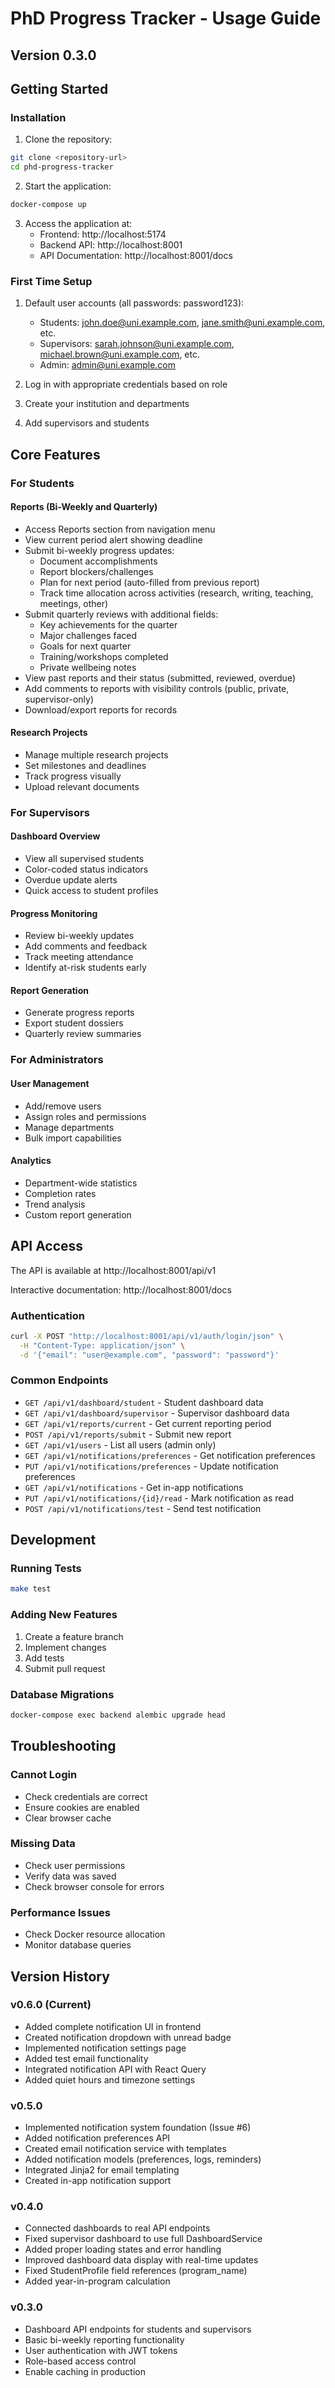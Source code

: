 # PhD Progress Tracker - Usage Guide

## Version 0.3.0

## Getting Started

### Installation

1. Clone the repository:
```bash
git clone <repository-url>
cd phd-progress-tracker
```

2. Start the application:
```bash
docker-compose up
```

3. Access the application at:
   - Frontend: http://localhost:5174
   - Backend API: http://localhost:8001
   - API Documentation: http://localhost:8001/docs

### First Time Setup

1. Default user accounts (all passwords: password123):
   - Students: john.doe@uni.example.com, jane.smith@uni.example.com, etc.
   - Supervisors: sarah.johnson@uni.example.com, michael.brown@uni.example.com, etc.
   - Admin: admin@uni.example.com

2. Log in with appropriate credentials based on role

3. Create your institution and departments

4. Add supervisors and students

## Core Features

### For Students

#### Reports (Bi-Weekly and Quarterly)
- Access Reports section from navigation menu
- View current period alert showing deadline
- Submit bi-weekly progress updates:
  - Document accomplishments 
  - Report blockers/challenges
  - Plan for next period (auto-filled from previous report)
  - Track time allocation across activities (research, writing, teaching, meetings, other)
- Submit quarterly reviews with additional fields:
  - Key achievements for the quarter
  - Major challenges faced
  - Goals for next quarter
  - Training/workshops completed
  - Private wellbeing notes
- View past reports and their status (submitted, reviewed, overdue)
- Add comments to reports with visibility controls (public, private, supervisor-only)
- Download/export reports for records

#### Research Projects
- Manage multiple research projects
- Set milestones and deadlines
- Track progress visually
- Upload relevant documents

### For Supervisors

#### Dashboard Overview
- View all supervised students
- Color-coded status indicators
- Overdue update alerts
- Quick access to student profiles

#### Progress Monitoring
- Review bi-weekly updates
- Add comments and feedback
- Track meeting attendance
- Identify at-risk students early

#### Report Generation
- Generate progress reports
- Export student dossiers
- Quarterly review summaries

### For Administrators

#### User Management
- Add/remove users
- Assign roles and permissions
- Manage departments
- Bulk import capabilities

#### Analytics
- Department-wide statistics
- Completion rates
- Trend analysis
- Custom report generation

## API Access

The API is available at http://localhost:8001/api/v1

Interactive documentation: http://localhost:8001/docs

### Authentication
```bash
curl -X POST "http://localhost:8001/api/v1/auth/login/json" \
  -H "Content-Type: application/json" \
  -d '{"email": "user@example.com", "password": "password"}'
```

### Common Endpoints
- `GET /api/v1/dashboard/student` - Student dashboard data
- `GET /api/v1/dashboard/supervisor` - Supervisor dashboard data
- `GET /api/v1/reports/current` - Get current reporting period
- `POST /api/v1/reports/submit` - Submit new report
- `GET /api/v1/users` - List all users (admin only)
- `GET /api/v1/notifications/preferences` - Get notification preferences
- `PUT /api/v1/notifications/preferences` - Update notification preferences
- `GET /api/v1/notifications` - Get in-app notifications
- `PUT /api/v1/notifications/{id}/read` - Mark notification as read
- `POST /api/v1/notifications/test` - Send test notification

## Development

### Running Tests
```bash
make test
```

### Adding New Features
1. Create a feature branch
2. Implement changes
3. Add tests
4. Submit pull request

### Database Migrations
```bash
docker-compose exec backend alembic upgrade head
```

## Troubleshooting

### Cannot Login
- Check credentials are correct
- Ensure cookies are enabled
- Clear browser cache

### Missing Data
- Check user permissions
- Verify data was saved
- Check browser console for errors

### Performance Issues
- Check Docker resource allocation
- Monitor database queries

## Version History

### v0.6.0 (Current)
- Added complete notification UI in frontend
- Created notification dropdown with unread badge
- Implemented notification settings page
- Added test email functionality
- Integrated notification API with React Query
- Added quiet hours and timezone settings

### v0.5.0
- Implemented notification system foundation (Issue #6)
- Added notification preferences API
- Created email notification service with templates
- Added notification models (preferences, logs, reminders)
- Integrated Jinja2 for email templating
- Created in-app notification support

### v0.4.0
- Connected dashboards to real API endpoints
- Fixed supervisor dashboard to use full DashboardService
- Added proper loading states and error handling
- Improved dashboard data display with real-time updates
- Fixed StudentProfile field references (program_name)
- Added year-in-program calculation

### v0.3.0
- Dashboard API endpoints for students and supervisors
- Basic bi-weekly reporting functionality
- User authentication with JWT tokens
- Role-based access control
- Enable caching in production